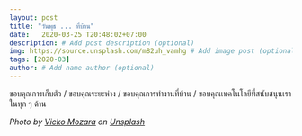 ```yaml
---
layout: post
title: "วันพุธ ... ที่บ้าน"
date:   2020-03-25 T20:48:02+07:00
description: # Add post description (optional)
img: https://source.unsplash.com/m82uh_vamhg # Add image post (optional)
tags: [2020-03]
author: # Add name author (optional)
---
```

ขอบคุณการเก็บตัว / ขอบคุณระยะห่าง / ขอบคุณการทำงานที่บ้าน / ขอบคุณเทคโนโลยีที่สนับสนุนเราในทุก ๆ ด้าน

*Photo by [Vicko Mozara](https://unsplash.com/@vicko) on [Unsplash](https://unsplash.com)*

<i class="fa fa-child" style="color:plum"></i>
